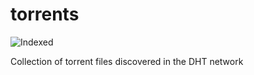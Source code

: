 torrents 
========
![Indexed](https://img.shields.io/badge/indexed-202902-blue)

Collection of torrent files discovered in the DHT network
